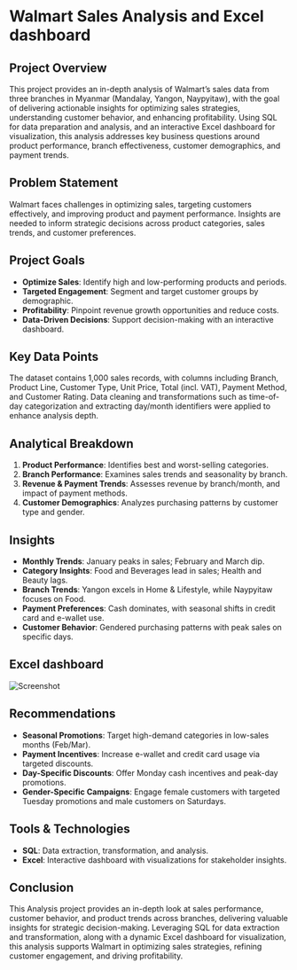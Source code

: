 # Walmart Sales Analysis and Excel dashboard

## Project Overview
This project provides an in-depth analysis of Walmart’s sales data from three branches in Myanmar (Mandalay, Yangon, Naypyitaw), with the goal of delivering actionable insights for optimizing sales strategies, understanding customer behavior, and enhancing profitability. Using SQL for data preparation and analysis, and an interactive Excel dashboard for visualization, this analysis addresses key business questions around product performance, branch effectiveness, customer demographics, and payment trends.

## Problem Statement
Walmart faces challenges in optimizing sales, targeting customers effectively, and improving product and payment performance. Insights are needed to inform strategic decisions across product categories, sales trends, and customer preferences.

## Project Goals
- **Optimize Sales**: Identify high and low-performing products and periods.
- **Targeted Engagement**: Segment and target customer groups by demographic.
- **Profitability**: Pinpoint revenue growth opportunities and reduce costs.
- **Data-Driven Decisions**: Support decision-making with an interactive dashboard.

## Key Data Points
The dataset contains 1,000 sales records, with columns including Branch, Product Line, Customer Type, Unit Price, Total (incl. VAT), Payment Method, and Customer Rating. Data cleaning and transformations such as time-of-day categorization and extracting day/month identifiers were applied to enhance analysis depth.

## Analytical Breakdown
1. **Product Performance**: Identifies best and worst-selling categories.
2. **Branch Performance**: Examines sales trends and seasonality by branch.
3. **Revenue & Payment Trends**: Assesses revenue by branch/month, and impact of payment methods.
4. **Customer Demographics**: Analyzes purchasing patterns by customer type and gender.

## Insights
- **Monthly Trends**: January peaks in sales; February and March dip.
- **Category Insights**: Food and Beverages lead in sales; Health and Beauty lags.
- **Branch Trends**: Yangon excels in Home & Lifestyle, while Naypyitaw focuses on Food.
- **Payment Preferences**: Cash dominates, with seasonal shifts in credit card and e-wallet use.
- **Customer Behavior**: Gendered purchasing patterns with peak sales on specific days.

## Excel dashboard
![Screenshot](https://drive.google.com/uc?export=view&id=1Yd5Hjc3eFaI5iTZrleBJEoJyZe7ljww4)

## Recommendations
- **Seasonal Promotions**: Target high-demand categories in low-sales months (Feb/Mar).
- **Payment Incentives**: Increase e-wallet and credit card usage via targeted discounts.
- **Day-Specific Discounts**: Offer Monday cash incentives and peak-day promotions.
- **Gender-Specific Campaigns**: Engage female customers with targeted Tuesday promotions and male customers on Saturdays.

## Tools & Technologies
- **SQL**: Data extraction, transformation, and analysis.
- **Excel**: Interactive dashboard with visualizations for stakeholder insights.

## Conclusion
This Analysis project provides an in-depth look at sales performance, customer behavior, and product trends across branches, delivering valuable insights for strategic decision-making. Leveraging SQL for data extraction and transformation, along with a dynamic Excel dashboard for visualization, this analysis supports Walmart in optimizing sales strategies, refining customer engagement, and driving profitability. 
